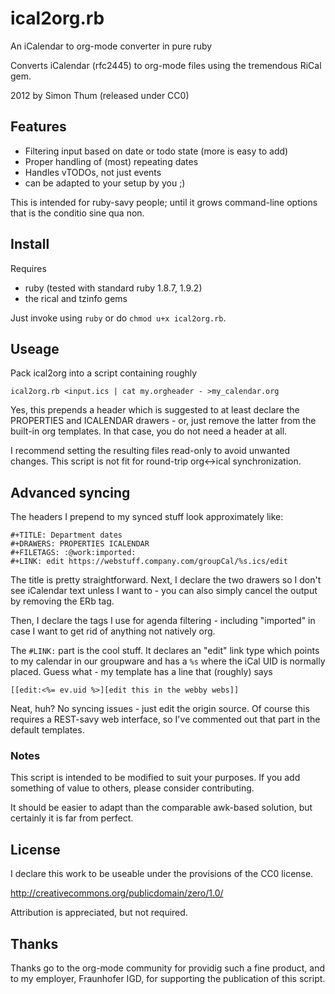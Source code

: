 # ical2org.rb

An iCalendar to org-mode converter in pure ruby

Converts iCalendar (rfc2445) to org-mode files using the
tremendous RiCal gem.

2012 by Simon Thum (released under CC0)

## Features

* Filtering input based on date or todo state (more is easy to add)
* Proper handling of (most) repeating dates
* Handles vTODOs, not just events
* can be adapted to your setup by you ;)

This is intended for ruby-savy people; until it grows command-line
options that is the conditio sine qua non.

## Install

Requires

* ruby (tested with standard ruby 1.8.7, 1.9.2)
* the rical and tzinfo gems

Just invoke using `ruby` or do `chmod u+x ical2org.rb`.

## Useage

Pack ical2org into a script containing roughly

    ical2org.rb <input.ics | cat my.orgheader - >my_calendar.org

Yes, this prepends a header which is suggested to at least declare the PROPERTIES
and ICALENDAR drawers - or, just remove the latter from the built-in org templates.
In that case, you do not need a header at all.

I recommend setting the resulting files read-only to avoid unwanted changes. This
script is not fit for round-trip org<->ical synchronization.

## Advanced syncing

The headers I prepend to my synced stuff look approximately like: 


    #+TITLE: Department dates
    #+DRAWERS: PROPERTIES ICALENDAR
    #+FILETAGS: :@work:imported:
    #+LINK: edit https://webstuff.company.com/groupCal/%s.ics/edit


The title is pretty straightforward. Next, I declare the two drawers
so I don't see iCalendar text unless I want to - you can also simply
cancel the output by removing the ERb tag.

Then, I declare the tags I use for agenda filtering - including
"imported" in case I want to get rid of anything not natively org.

The `#LINK:` part is the cool stuff. It declares an "edit" link type
which points to my calendar in our groupware and has a `%s` where the
iCal UID is normally placed. Guess what - my template has a line that
(roughly) says


    [[edit:<%= ev.uid %>][edit this in the webby webs]]


Neat, huh? No syncing issues - just edit the origin source. Of course
this requires a REST-savy web interface, so I've commented out that
part in the default templates.

### Notes

This script is intended to be modified to suit your purposes.
If you add something of value to others, please consider
contributing.

It should be easier to adapt than the comparable awk-based solution,
but certainly it is far from perfect.

## License

I declare this work to be useable under the provisions of the CC0 license.

http://creativecommons.org/publicdomain/zero/1.0/

Attribution is appreciated, but not required.

## Thanks

Thanks go to the org-mode community for providig such a fine product, and to my
employer, Fraunhofer IGD, for supporting the publication of this script.
